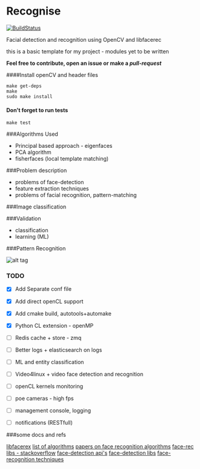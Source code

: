 Recognise
=========

[![BuildStatus](https://travis-ci.org/ianjuma/recognise.png)](https://travis-ci.org/ianjuma/recognise)

Facial detection and recognition using OpenCV and libfacerec

this is a basic template for my project - modules yet to be written

**Feel free to contribute, open an issue or make a _pull-request_**

####Install openCV and header files
```
make get-deps
make
sudo make install
```

#### Don't forget to run tests
```
make test
```

###Algorithms Used

- Principal based approach - eigenfaces
- PCA algorithm
- fisherfaces (local template matching)


###Problem description

- problems of face-detection
- feature extraction techniques
- problems of facial recognition, pattern-matching


###Image classification

###Validation
- classification
- learning (ML)

###Pattern Recognition

![alt tag](https://raw.github.com/ianjuma/sample-play-search/master/public/images/app.png)

### TODO
- [x] Add Separate conf file
- [x] Add direct openCL support
- [x] Add cmake build, autotools+automake
- [x] Python CL extension - openMP
- [ ] Redis cache + store - zmq
- [ ] Better logs + elasticsearch on logs
- [ ] ML and entity classification
- [ ] Video4linux + video face detection and recognition
- [ ] openCL kernels monitoring
- [ ] poe cameras - high fps
- [ ] management console, logging
- [ ] notifications (RESTfull)


###some docs and refs

[libfacerex](http://www.cs.colostate.edu/evalfacerec/index10.php)
[list of algorithms](http://www.cs.colostate.edu/evalfacerec/algorithms5.php)
[papers on face recognition algorithms](http://web.archive.org/web/20080522171806/http:/www.ansatt.hig.no/erikh/papers/hig98_6/node2.html)
[face-rec libs - stackoverflow](http://stackoverflow.com/questions/953714/face-recognition-library)
[face-detection api's](http://blog.mashape.com/post/53379410412/list-of-50-face-detection-recognition-apis)
[face-detection libs](http://www.luxand.com/facesdk/?utm_expid=4075614-16&utm_referrer=http%3A%2F%2Fwww.facedetection.com%2Ffacedetection%2Fsoftware.htm)
[face-recognition techniques](http://www.facedetection.com/facedetection/techniques.htm)
